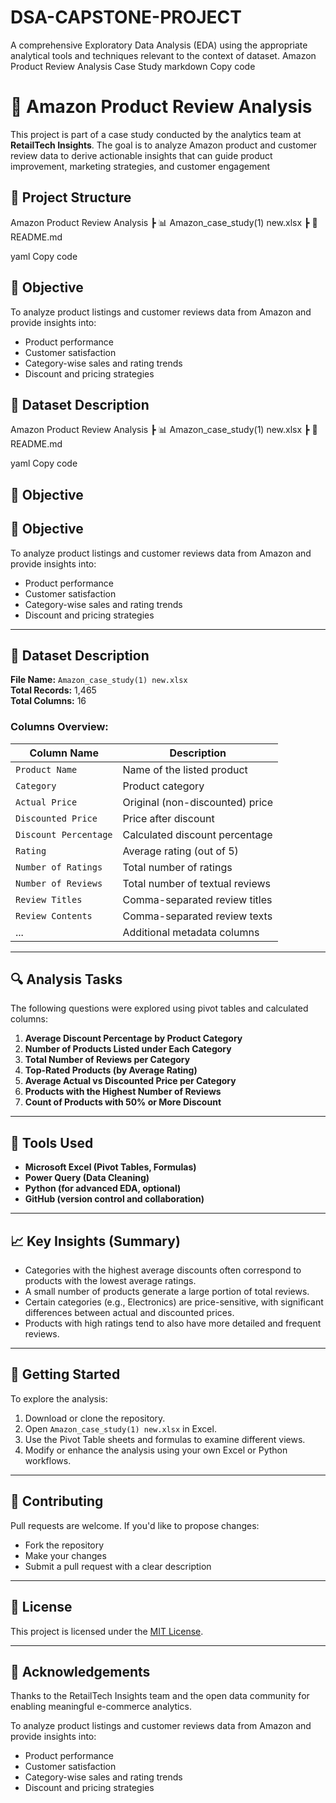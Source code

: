 # DSA-CAPSTONE-PROJECT
A comprehensive Exploratory Data Analysis (EDA) using the appropriate analytical tools and techniques relevant to the context of dataset.
 Amazon Product Review Analysis Case Study
markdown
Copy code

# 🛒 Amazon Product Review Analysis
This project is part of a case study conducted by the analytics team at **RetailTech Insights**. The goal is to analyze Amazon product and customer review data to derive actionable insights that can guide product improvement, marketing strategies, and customer engagement
## 📁 Project Structure
Amazon Product Review Analysis
┣ 📊 Amazon_case_study(1) new.xlsx
┣ 📜 README.md

yaml
Copy code

## 📌 Objective
To analyze product listings and customer reviews data from Amazon and provide insights into:
- Product performance
- Customer satisfaction
- Category-wise sales and rating trends
- Discount and pricing strategies

## 🧾 Dataset Description
Amazon Product Review Analysis
┣ 📊 Amazon_case_study(1) new.xlsx
┣ 📜 README.md

yaml
Copy code

## 📌 Objective

## 📌 Objective

To analyze product listings and customer reviews data from Amazon and provide insights into:
- Product performance
- Customer satisfaction
- Category-wise sales and rating trends
- Discount and pricing strategies

---

## 🧾 Dataset Description

**File Name:** `Amazon_case_study(1) new.xlsx`  
**Total Records:** 1,465  
**Total Columns:** 16  

### Columns Overview:
| Column Name             | Description                                                  |
|------------------------|--------------------------------------------------------------|
| `Product Name`         | Name of the listed product                                   |
| `Category`             | Product category                                              |
| `Actual Price`         | Original (non-discounted) price                              |
| `Discounted Price`     | Price after discount                                          |
| `Discount Percentage`  | Calculated discount percentage                               |
| `Rating`               | Average rating (out of 5)                                     |
| `Number of Ratings`    | Total number of ratings                                       |
| `Number of Reviews`    | Total number of textual reviews                               |
| `Review Titles`        | Comma-separated review titles                                 |
| `Review Contents`      | Comma-separated review texts                                  |
| ...                    | Additional metadata columns                                   |

---

## 🔍 Analysis Tasks

The following questions were explored using pivot tables and calculated columns:

1. **Average Discount Percentage by Product Category**
2. **Number of Products Listed under Each Category**
3. **Total Number of Reviews per Category**
4. **Top-Rated Products (by Average Rating)**
5. **Average Actual vs Discounted Price per Category**
6. **Products with the Highest Number of Reviews**
7. **Count of Products with 50% or More Discount**

---

## 🧮 Tools Used

- **Microsoft Excel (Pivot Tables, Formulas)**
- **Power Query (Data Cleaning)**
- **Python (for advanced EDA, optional)**
- **GitHub (version control and collaboration)**

---

## 📈 Key Insights (Summary)

- Categories with the highest average discounts often correspond to products with the lowest average ratings.
- A small number of products generate a large portion of total reviews.
- Certain categories (e.g., Electronics) are price-sensitive, with significant differences between actual and discounted prices.
- Products with high ratings tend to also have more detailed and frequent reviews.

---

## 🚀 Getting Started

To explore the analysis:
1. Download or clone the repository.
2. Open `Amazon_case_study(1) new.xlsx` in Excel.
3. Use the Pivot Table sheets and formulas to examine different views.
4. Modify or enhance the analysis using your own Excel or Python workflows.

---

## 🧠 Contributing

Pull requests are welcome. If you'd like to propose changes:
- Fork the repository
- Make your changes
- Submit a pull request with a clear description

---

## 📝 License

This project is licensed under the [MIT License](LICENSE).

---

## 🙌 Acknowledgements

Thanks to the RetailTech Insights team and the open data community for enabling meaningful e-commerce analytics.

To analyze product listings and customer reviews data from Amazon and provide insights into:
- Product performance
- Customer satisfaction
- Category-wise sales and rating trends
- Discount and pricing strategies 
